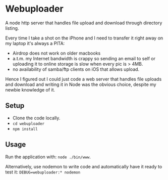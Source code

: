 # Webuploader

A node http server that handles file upload and download through directory listing.

Every time I take a shot on the iPhone and I need to transfer it right away on my laptop it's always a PITA:
- Airdrop does not work on older macbooks
- a.t.m. my Internet bandwidth is crappy so sending an email to self or uploading it to online storage is slow when every pic is > 4MB.
- no availability of samba/ftp clients on iOS that allows upload.

Hence I figured out I could just code a web server that handles file uploads and download and writing it in Node was the obvious choice, despite my newbie knowledge of it.

## Setup
- Clone the code locally.
- `cd webuploader`
- `npm install`

## Usage
Run the application with: `node ./bin/www`.

Alternatively, use nodemon to write code and automatically have it ready to test it: `DEBUG=webuploader:* nodemon`

